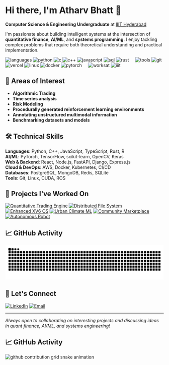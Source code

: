 # Hi there, I'm Atharv Bhatt 👋

**Computer Science & Engineering Undergraduate** at [IIIT Hyderabad](https://www.iiit.ac.in)

I'm passionate about building intelligent systems at the intersection of **quantitative finance**, **AI/ML**, and **systems programming**. I enjoy tackling complex problems that require both theoretical understanding and practical implementation.

![languages](https://img.shields.io/static/v1?label=&message=languages:&color=111&style=flat-square)
![python](https://img.shields.io/static/v1?logo=python&label=&message=python&color=36465D&logoColor=AAA&style=flat-square&link=)
![c](https://img.shields.io/static/v1?logo=c&label=&message=c&color=36465D&logoColor=AAA&style=flat-square)
![c++](https://img.shields.io/static/v1?logo=cplusplus&label=&message=c++&color=36465D&logoColor=AAA&style=flat-square)
![javascript](https://img.shields.io/static/v1?logo=javascript&label=&message=javascript&color=36465D&logoColor=AAA&style=flat-square)
![sql](https://img.shields.io/static/v1?logo=mysql&label=&message=sql&color=36465D&logoColor=AAA&style=flat-square)
![rust](https://img.shields.io/static/v1?logo=rust&label=&message=rust&color=36465D&logoColor=AAA&style=flat-square)
&nbsp;&nbsp;&nbsp;
![tools](https://img.shields.io/static/v1?label=&message=tools:&color=111&style=flat-square)
![git](https://img.shields.io/static/v1?logo=git&label=&message=git&color=36465D&logoColor=AAA&style=flat-square)
![vercel](https://img.shields.io/static/v1?logo=vercel&label=&message=vercel&color=36465D&logoColor=AAA&style=flat-square)
![linux](https://img.shields.io/static/v1?logo=linux&label=&message=linux&color=36465D&logoColor=AAA&style=flat-square)
![docker](https://img.shields.io/static/v1?logo=docker&label=&message=docker&color=36465D&logoColor=AAA&style=flat-square)
![pytorch](https://img.shields.io/static/v1?logo=pytorch&label=&message=pytorch&color=36465D&logoColor=AAA&style=flat-square)
&nbsp;&nbsp;&nbsp;
![worksat](https://img.shields.io/static/v1?label=&message=@:&color=111&style=flat-square)
![iiit](https://img.shields.io/static/v1?label=&message=IIIT%20Hyderabad&color=111&logoColor=FF0000&style=flat-square)

## 🎯 Areas of Interest

- **Algorithmic Trading**
- **Time series analysis**
- **Risk Modeling**
- **Procedurally generated reinforcement learning environments**
- **Annotating unstructured multimodal information**
- **Benchmarking datasets and models**

## 🛠️ Technical Skills

**Languages**: Python, C++, JavaScript, TypeScript, Rust, R  
**AI/ML**: PyTorch, TensorFlow, scikit-learn, OpenCV, Keras  
**Web & Backend**: React, Node.js, FastAPI, Django, Express.js  
**Cloud & DevOps**: AWS, Docker, Kubernetes, CI/CD  
**Databases**: PostgreSQL, MongoDB, Redis, SQLite  
**Tools**: Git, Linux, CUDA, ROS

## 🚀 Projects I've Worked On

[![Quantitative Trading Engine](https://img.shields.io/badge/Quantitative%20Trading%20Engine-Low%20Latency-blue?style=for-the-badge&logo=github)](https://github.com/atharvv04/Quantitative-Low-Latency-Trading-Engine)
[![Distributed File System](https://img.shields.io/badge/Distributed%20File%20System-Network%20Systems-green?style=for-the-badge&logo=github)](https://github.com/atharvv04/Distributed-Network-File-System)
[![Enhanced XV6 OS](https://img.shields.io/badge/Enhanced%20XV6%20OS-Operating%20Systems-red?style=for-the-badge&logo=github)](https://github.com/atharvv04/Enhanced-MIT-XV6-Operating-System)
[![Urban Climate ML](https://img.shields.io/badge/Urban%20Climate%20ML-Data%20Science-orange?style=for-the-badge&logo=github)](https://github.com/atharvv04/Applied-ML-and-Data-Science-for-Urban-Climate-Modeling)
[![Community Marketplace](https://img.shields.io/badge/Community%20Marketplace-Web%20Portal-purple?style=for-the-badge&logo=github)](https://github.com/atharvv04/IIITH-Community-Marketplace-Portal)
[![Autonomous Robot](https://img.shields.io/badge/Autonomous%20Robot-Obstacle%20Avoidance-cyan?style=for-the-badge&logo=github)](https://github.com/atharvv04/Autonomous-Obstacle-Avoidance-Robot)

## 📈 GitHub Activity

![Snake Game](https://github.com/atharvv04/atharvv04/blob/output/snake.svg)

## 🤝 Let's Connect

[![LinkedIn](https://img.shields.io/badge/LinkedIn-%230077B5.svg?logo=linkedin&logoColor=white)](https://www.linkedin.com/in/atharv-bhatt-0260212b5/) 
[![Email](https://img.shields.io/badge/Email-D14836?logo=gmail&logoColor=white)](mailto:atharvbhatt10@gmail.com)

---

*Always open to collaborating on interesting projects and discussing ideas in quant finance, AI/ML, and systems engineering!*


## 📈 GitHub Activity

<picture>
  <source media="(prefers-color-scheme: dark)" srcset="https://raw.githubusercontent.com/atharvv04/atharvv04/output/github-contribution-grid-snake-dark.svg">
  <source media="(prefers-color-scheme: light)" srcset="https://raw.githubusercontent.com/atharvv04/atharvv04/output/github-contribution-grid-snake.svg">
  <img alt="github contribution grid snake animation" src="https://raw.githubusercontent.com/atharvv04/atharvv04/output/github-contribution-grid-snake.svg">
</picture>

